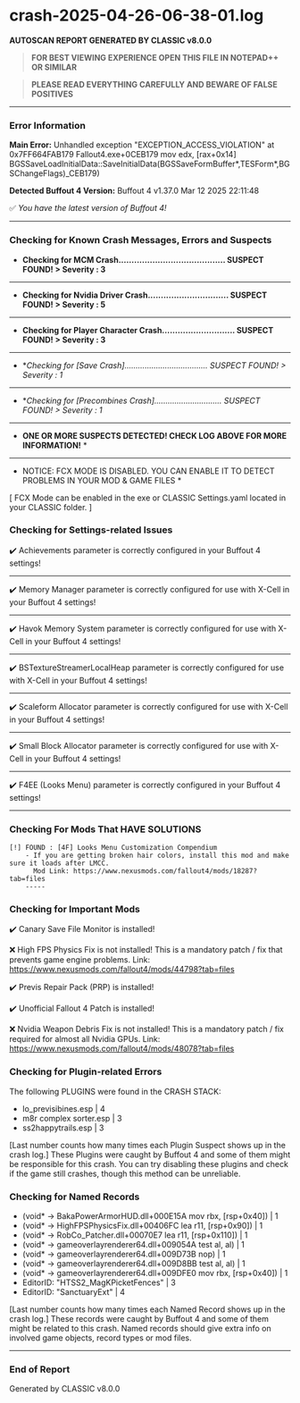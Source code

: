 # crash-2025-04-26-06-38-01.log
**AUTOSCAN REPORT GENERATED BY CLASSIC v8.0.0**

> **FOR BEST VIEWING EXPERIENCE OPEN THIS FILE IN NOTEPAD++ OR SIMILAR**

> **PLEASE READ EVERYTHING CAREFULLY AND BEWARE OF FALSE POSITIVES**

---

### Error Information

**Main Error:** Unhandled exception "EXCEPTION_ACCESS_VIOLATION" at 0x7FF664FAB179 Fallout4.exe+0CEB179	mov edx, [rax+0x14] 
  BGSSaveLoadInitialData::SaveInitialData(BGSSaveFormBuffer*,TESForm*,BGSChangeFlags)_CEB179)

**Detected Buffout 4 Version:** Buffout 4 v1.37.0 Mar 12 2025 22:11:48

✅ *You have the latest version of Buffout 4!*

---

### Checking for Known Crash Messages, Errors and Suspects

- **Checking for MCM Crash......................................... SUSPECT FOUND! > Severity : 3** 

-----
- **Checking for Nvidia Driver Crash............................... SUSPECT FOUND! > Severity : 5** 

-----
- **Checking for Player Character Crash............................ SUSPECT FOUND! > Severity : 3** 

-----
- **Checking for *[Save Crash]..................................... SUSPECT FOUND! > Severity : 1** 

-----
- **Checking for *[Precombines Crash].............................. SUSPECT FOUND! > Severity : 1** 

-----
* **ONE OR MORE SUSPECTS DETECTED! CHECK LOG ABOVE FOR MORE INFORMATION!** *

---

* NOTICE: FCX MODE IS DISABLED. YOU CAN ENABLE IT TO DETECT PROBLEMS IN YOUR MOD & GAME FILES * 

[ FCX Mode can be enabled in the exe or CLASSIC Settings.yaml located in your CLASSIC folder. ] 

### Checking for Settings-related Issues

✔️ Achievements parameter is correctly configured in your Buffout 4 settings! 

-----
✔️ Memory Manager parameter is correctly configured for use with X-Cell in your Buffout 4 settings!

-----
✔️ Havok Memory System parameter is correctly configured for use with X-Cell in your Buffout 4 settings!

-----
✔️ BSTextureStreamerLocalHeap parameter is correctly configured for use with X-Cell in your Buffout 4 settings!

-----
✔️ Scaleform Allocator parameter is correctly configured for use with X-Cell in your Buffout 4 settings!

-----
✔️ Small Block Allocator parameter is correctly configured for use with X-Cell in your Buffout 4 settings!

-----
✔️ F4EE (Looks Menu) parameter is correctly configured in your Buffout 4 settings! 

-----
### Checking For Mods That HAVE SOLUTIONS

```
[!] FOUND : [4F] Looks Menu Customization Compendium
    - If you are getting broken hair colors, install this mod and make sure it loads after LMCC.
      Mod Link: https://www.nexusmods.com/fallout4/mods/18287?tab=files
    -----
```

### Checking for Important Mods


✔️ Canary Save File Monitor is installed!


❌ High FPS Physics Fix is not installed!
This is a mandatory patch / fix that prevents game engine problems.
Link: https://www.nexusmods.com/fallout4/mods/44798?tab=files



✔️ Previs Repair Pack (PRP) is installed!


✔️ Unofficial Fallout 4 Patch is installed!


❌ Nvidia Weapon Debris Fix is not installed!
This is a mandatory patch / fix required for almost all Nvidia GPUs.
Link: https://www.nexusmods.com/fallout4/mods/48078?tab=files


### Checking for Plugin-related Errors

The following PLUGINS were found in the CRASH STACK:
- lo_previsibines.esp | 4
- m8r complex sorter.esp | 3
- ss2happytrails.esp | 3

[Last number counts how many times each Plugin Suspect shows up in the crash log.]
These Plugins were caught by Buffout 4 and some of them might be responsible for this crash.
You can try disabling these plugins and check if the game still crashes, though this method can be unreliable.

### Checking for Named Records

- (void* -> BakaPowerArmorHUD.dll+000E15A	mov rbx, [rsp+0x40]) | 1
- (void* -> HighFPSPhysicsFix.dll+00406FC	lea r11, [rsp+0x90]) | 1
- (void* -> RobCo_Patcher.dll+00070E7	lea r11, [rsp+0x110]) | 1
- (void* -> gameoverlayrenderer64.dll+009054A	test al, al) | 1
- (void* -> gameoverlayrenderer64.dll+009D73B	nop) | 1
- (void* -> gameoverlayrenderer64.dll+009D8BB	test al, al) | 1
- (void* -> gameoverlayrenderer64.dll+009DFE0	mov rbx, [rsp+0x40]) | 1
- EditorID: "HTSS2_MagKPicketFences" | 3
- EditorID: "SanctuaryExt" | 4

[Last number counts how many times each Named Record shows up in the crash log.]
These records were caught by Buffout 4 and some of them might be related to this crash.
Named records should give extra info on involved game objects, record types or mod files.

---

### End of Report

Generated by CLASSIC v8.0.0
